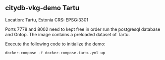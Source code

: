 ## citydb-vkg-demo Tartu
Location: Tartu, Estonia
CRS: EPSG:3301

Ports 7778 and 8002 need to kept free in order run the postgresql database and Ontop.
The image contains a preloaded dataset of Tartu.

Execute the following code to initialize the demo:
```
docker-compose -f docker-compose.tartu.yml up
```
